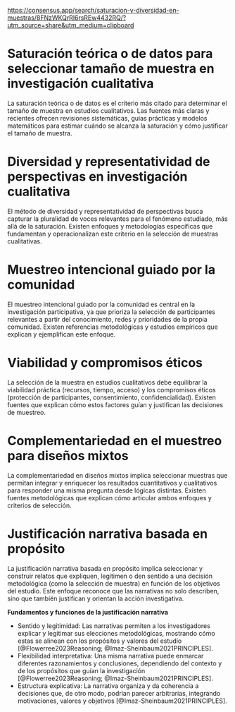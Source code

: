 https://consensus.app/search/saturacion-y-diversidad-en-muestras/8FNzWKQrRl6rsREw4432RQ/?utm_source=share&utm_medium=clipboard

# Saturación teórica o de datos para seleccionar tamaño de muestra en investigación cualitativa
La saturación teórica o de datos es el criterio más citado para determinar el tamaño de muestra en estudios cualitativos. Las fuentes más claras y recientes ofrecen revisiones sistemáticas, guías prácticas y modelos matemáticos para estimar cuándo se alcanza la saturación y cómo justificar el tamaño de muestra.

# Diversidad y representatividad de perspectivas en investigación cualitativa
El método de diversidad y representatividad de perspectivas busca capturar la pluralidad de voces relevantes para el fenómeno estudiado, más allá de la saturación. Existen enfoques y metodologías específicas que fundamentan y operacionalizan este criterio en la selección de muestras cualitativas.

# Muestreo intencional guiado por la comunidad
El muestreo intencional guiado por la comunidad es central en la investigación participativa, ya que prioriza la selección de participantes relevantes a partir del conocimiento, redes y prioridades de la propia comunidad. Existen referencias metodológicas y estudios empíricos que explican y ejemplifican este enfoque.

# Viabilidad y compromisos éticos
La selección de la muestra en estudios cualitativos debe equilibrar la viabilidad práctica (recursos, tiempo, acceso) y los compromisos éticos (protección de participantes, consentimiento, confidencialidad). Existen fuentes que explican cómo estos factores guían y justifican las decisiones de muestreo.

# Complementariedad en el muestreo para diseños mixtos
La complementariedad en diseños mixtos implica seleccionar muestras que permitan integrar y enriquecer los resultados cuantitativos y cualitativos para responder una misma pregunta desde lógicas distintas. Existen fuentes metodológicas que explican cómo articular ambos enfoques y criterios de selección.

# Justificación narrativa basada en propósito
La justificación narrativa basada en propósito implica seleccionar y construir relatos que expliquen, legitimen o den sentido a una decisión metodológica (como la selección de muestra) en función de los objetivos del estudio. Este enfoque reconoce que las narrativas no solo describen, sino que también justifican y orientan la acción investigativa.

**Fundamentos y funciones de la justificación narrativa**
* Sentido y legitimidad: Las narrativas permiten a los investigadores explicar y legitimar sus elecciones metodológicas, mostrando cómo estas se alinean con los propósitos y valores del estudio [@Flowerree2023Reasoning; @Imaz-Sheinbaum2021PRINCIPLES].
* Flexibilidad interpretativa: Una misma narrativa puede enmarcar diferentes razonamientos y conclusiones, dependiendo del contexto y de los propósitos que guían la investigación [@Flowerree2023Reasoning; @Imaz-Sheinbaum2021PRINCIPLES].
* Estructura explicativa: La narrativa organiza y da coherencia a decisiones que, de otro modo, podrían parecer arbitrarias, integrando motivaciones, valores y objetivos [@Imaz-Sheinbaum2021PRINCIPLES].
